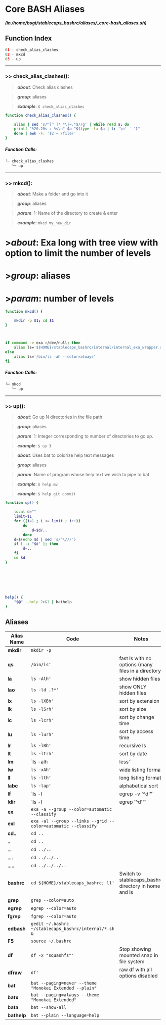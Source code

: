 
Core BASH Aliases
=================


***(in /home/bsgt/stablecaps_bashrc/aliases/_core-bash_aliases.sh)***
## Function Index


```python
01 - check_alias_clashes
02 - mkcd
03 - up
```

******
### >> check_alias_clashes():


>***about***: Check alias clashes


>***group***: aliases


>***example***: `$ check_alias_clashes`


```bash
function check_alias_clashes() {

	alias | sed 's/^[^ ]* *\|=.*$//g' | while read a; do
	printf "%20.20s : %s\n" $a "$(type -ta $a | tr '\n' ' ')"
	done | awk -F: '$2 ~ /file/'
}

```
##### Function Calls:


```bash
└─ check_alias_clashes
   └─ up
```




******
### >> mkcd():


>***about***: Make a folder and go into it


>***group***: aliases


>***param***: 1: Name of the directory to create & enter


>***example***: `mkcd my_new_dir`


# 	>***about***: Exa long with tree view with option to limit the number of levels


# 	>***group***: aliases


# 	>***param***: number of levels


```bash
function mkcd() {

    mkdir -p $1; cd $1
}



if command -v exa >/dev/null; then
    alias ls='${HOME}/stablecaps_bashrc/internal/internal_exa_wrapper.sh'
else
    alias ls='/bin/ls -ah --color=always'
fi

```
##### Function Calls:


```bash
└─ mkcd
   └─ up
```




******
### >> up():


>***about***: Go up N directories in the file path


>***group***: aliases


>***param***: 1: Integer corresponding to number of directories to go up.


>***example***: `$ up 3`


>***about***: Uses bat to colorize help text messages


>***group***: aliases


>***param***: Name of program whose help text we wish to pipe to bat


>***example***: `$ help mv`


>***example***: `$ help git commit`


```bash
function up() {

	local d=""
	limit=$1
	for ((i=1 ; i <= limit ; i++))
		do
			d=$d/..
		done
	d=$(echo $d | sed 's/^\///')
	if [ -z "$d" ]; then
		d=..
	fi
	cd $d
}







help() {
    "$@" --help 2>&1 | bathelp
}

```



## Aliases


| **Alias Name** | **Code** | **Notes** |
| ------------- | ------------- | ------------- |
| **mkdir** | `mkdir -p` | 
| **qs** | `/bin/ls'` |  fast ls with no options (many files in a directory)
| **la** | `ls -Alh'` |  show hidden files
| **lao** | `ls -ld .?*'` |  show ONLY hidden files
| **lx** | `ls -lXBh'` |  sort by extension
| **lk** | `ls -lSrh'` |  sort by size
| **lc** | `ls -lcrh'` |  sort by change time
| **lu** | `ls -lurh'` |  sort by access time
| **lr** | `ls -lRh'` |  recursive ls
| **lt** | `ls -ltrh'` |  sort by date
| **lm** | `ls -alh | less'` |  pipe through 'less'
| **lw** | `ls -xAh'` |  wide listing format
| **ll** | `ls -lth'` |  long listing format
| **labc** | `ls -lap'` | alphabetical sort
| **lf** | `ls -l | egrep -v '^d'"` |  files only
| **ldir** | `ls -l | egrep '^d'"` |  directories only
| **ex** | `exa -a --group --color=automatic --classify` | 
| **exl** | `exa -al --group --links --grid --color=automatic --classify` | 
| **cd..** | `cd ..` | 
| **..** | `cd ..` | 
| **...** | `cd ../..` | 
| **....** | `cd ../../..` | 
| **.....** | `cd ../../../..` | 
| **bashrc** | `cd ${HOME}/stablecaps_bashrc; ll'` |  Switch to stablecaps_bashrc directory in home and ls
| **grep** | `grep --color=auto` | 
| **egrep** | `egrep --color=auto` | 
| **fgrep** | `fgrep --color=auto` | 
| **edbash** | `gedit ~/.bashrc ~/stablecaps_bashrc/internal/*.sh &` | 
| **F5** | `source ~/.bashrc` | 
| **df** | `df -x "squashfs"'` |  Stop showing mounted snap in file system
| **dfraw** | `df'` |  raw df with all options disabled
| **bat** | `bat --paging=never --theme "Monokai Extended --plain"` | 
| **batx** | `bat --paging=always --theme "Monokai Extended"` | 
| **bata** | `bat --show-all` | 
| **bathelp** | `bat --plain --language=help` | 
